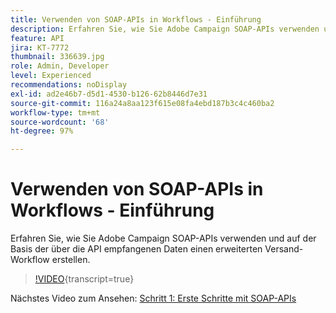 ```yaml
---
title: Verwenden von SOAP-APIs in Workflows - Einführung
description: Erfahren Sie, wie Sie Adobe Campaign SOAP-APIs verwenden und auf der Basis der über die API empfangenen Daten einen erweiterten Versand-Workflow erstellen.
feature: API
jira: KT-7772
thumbnail: 336639.jpg
role: Admin, Developer
level: Experienced
recommendations: noDisplay
exl-id: ad2e46b7-d5d1-4530-b126-62b8446d7e31
source-git-commit: 116a24a8aa123f615e08fa4ebd187b3c4c460ba2
workflow-type: tm+mt
source-wordcount: '68'
ht-degree: 97%

---
```


# Verwenden von SOAP-APIs in Workflows - Einführung

Erfahren Sie, wie Sie Adobe Campaign SOAP-APIs verwenden und auf der Basis der über die API empfangenen Daten einen erweiterten Versand-Workflow erstellen.

>[!VIDEO](https://video.tv.adobe.com/v/336639?quality=12&learn=on){transcript=true}

Nächstes Video zum Ansehen: [Schritt 1: Erste Schritte mit SOAP-APIs](/help/tutorial-use-soap-apis/get-started-with-soap-apis.md)
